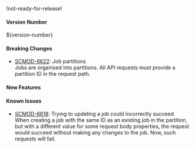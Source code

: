 !not-ready-for-release!

#### Version Number
${version-number}

#### Breaking Changes

- [SCMOD-6622](https://portal.digitalsafe.net/browse/SCMOD-6622): Job partitions  
       Jobs are organised into partitions.  All API requests must provide a partition ID in the request path.

#### New Features

#### Known Issues

- [SCMOD-6618](https://portal.digitalsafe.net/browse/SCMOD-6618): Trying to updating a job could incorrectly succeed  
       When creating a job with the same ID as an existing job in the partition, but with a different value for some request body properties, the request would succeed without making any changes to the job.  Now, such requests will fail.
